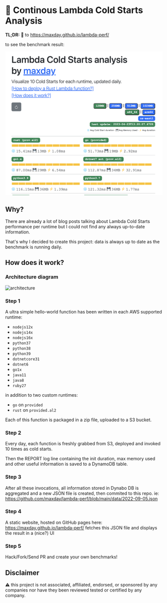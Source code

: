 # 🔄 Continous Lambda Cold Starts Analysis 

**TL;DR:** 👀 to https://maxday.github.io/lambda-perf/

to see the benchmark result: 

![screenshot](https://github.com/maxday/lambda-perf/blob/main/docs/screenshot.png)

## Why?

There are already a lot of blog posts talking about Lambda Cold Starts performance per runtime but I could not find any always up-to-date information. 

That's why I decided to create this project: data is always up to date as the benchmark is running daily.

## How does it work?

### Architecture diagram

![architecture](https://github.com/maxday/lambda-perf/blob/main/docs/architecture.png?raw=true)

### Step 1
A ultra simple hello-world function has been written in each AWS supported runtime:
- `nodejs12x` 
- `nodejs14x` 
- `nodejs16x` 
- `python37`
- `python38`
- `python39`
- `dotnetcore31`
- `dotnet6`
- `go1x`
- `java11`
- `java8`
- `ruby27`

in addition to two custom runtimes:
- `go` on `provided`
- `rust` on `provided.al2`

Each of this function is packaged in a zip file, uploaded to a S3 bucket.

### Step 2

Every day, each function is freshly grabbed from S3, deployed and invoked 10 times as cold starts.

Then the REPORT log line containing the init duration, max memory used and other useful information is saved to a DynamoDB table.

### Step 3

After all these invocations, all information stored in Dynabo DB is aggregated and a new JSON file is created, then commited to this repo. ie: https://github.com/maxday/lambda-perf/blob/main/data/2022-09-05.json

### Step 4

A static website, hosted on GitHub pages here: https://maxday.github.io/lambda-perf/ fetches this JSON file and displays the result in a (nice?) UI

### Step 5

Hack/Fork/Send PR and create your own benchmarks!

## Disclaimer

⚠️ this project is not associated, affiliated, endorsed, or sponsored by any companies nor have they been reviewed tested or certified by any company.
